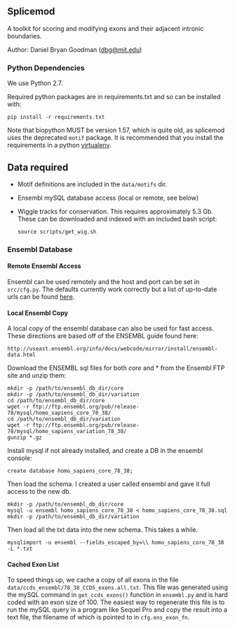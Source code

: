 ## Splicemod

A toolkit for scoring and modifying exons and their adjacent intronic boundaries.

Author: Daniel Bryan Goodman (dbg@mit.edu)

### Python Dependencies

We use Python 2.7.

Required python packages are in requirements.txt and so can be installed with:

```
pip install -r requirements.txt
```

Note that biopython MUST be version 1.57, which is quite old, as splicemod uses
the deprecated `motif` package. It is recommended that you install the requirements in
a python [virtualenv](http://docs.python-guide.org/en/latest/dev/virtualenvs/).

## Data required

* Motif definitions are included in the `data/motifs` dir.

* Ensembl mySQL database access (local or remote, see below)

* Wiggle tracks for conservation. This requires approximately 5.3 Gb. These can be downloaded and indexed with
  an included bash script:

    ```
    source scripts/get_wig.sh
    ```

### Ensembl Database

#### Remote Ensembl Access

Ensembl can be used remotely and the host and port can be set in `src/cfg.py`. The defaults
currently work correctly but a list of up-to-date urls can be found [here](http://useast.ensembl.org/info/data/mysql.html).

#### Local Ensembl Copy

A local copy of the ensembl database can also be used for fast access. These directions are based off of the ENSEMBL guide found here:

`http://useast.ensembl.org/info/docs/webcode/mirror/install/ensembl-data.html`

Download the ENSEMBL sql files for both *core* and * from the Ensembl FTP site and unzip them:

```
mkdir -p /path/to/ensembl_db_dir/core
mkdir -p /path/to/ensembl_db_dir/variation
cd /path/to/ensembl_db_dir/core
wget -r ftp://ftp.ensembl.org/pub/release-78/mysql/homo_sapiens_core_78_38/
cd /path/to/ensembl_db_dir/variation
wget -r ftp://ftp.ensembl.org/pub/release-78/mysql/homo_sapiens_variation_78_38/
gunzip *.gz
```

Install mysql if not already installed, and create a DB in the ensembl console:

```
create database homo_sapiens_core_78_38;
```

Then load the schema. I created a user called ensembl and gave it full access to the new db.

```
mkdir -p /path/to/ensembl_db_dir/core
mysql -u ensembl homo_sapiens_core_78_38 < homo_sapiens_core_78_38.sql
mkdir -p /path/to/ensembl_db_dir/variation
```

Then load all the txt data into the new schema. This takes a while.

```
mysqlimport -u ensembl --fields_escaped_by=\\ homo_sapiens_core_78_38 -L *.txt
```

#### Cached Exon List

To speed things up, we cache a copy of all exons in the file `data/ccds_ensembl/78_38_CCDS_exons.all.txt`. This file was generated using the mySQL command in `get_ccds_exons()` function in `ensembl.py` and is hard coded with an exon size of 100. The easiest way to regenerate this file is to run the mySQL query in a program like Sequel Pro and copy the result into a text file, the filename of which is pointed to in `cfg.ens_exon_fn`.

